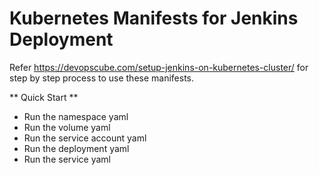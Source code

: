 # Kubernetes Manifests for Jenkins Deployment

Refer https://devopscube.com/setup-jenkins-on-kubernetes-cluster/ for step by step process to use these manifests.

** Quick Start **
- Run the namespace yaml
- Run the volume yaml
- Run the service account yaml
- Run the deployment yaml
- Run the service yaml
